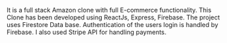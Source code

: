 It is a full stack Amazon clone with full E-commerce functionality.
This Clone has been developed using ReactJs, Express, Firebase. The project uses Firestore Data base. 
Authentication of the users login is handled by Firebase. I also used Stripe API for handling payments.
